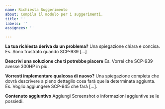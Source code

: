 ```yaml
---
name: Richiesta Suggerimento
about: Compila il modulo per i suggerimenti.
title: ''
labels: ''
assignees: ''

---
```


**La tua richiesta deriva da un problema?**
Una spiegazione chiara e concisa. Es. Sono frustrato quando SCP-939 [...]

**Descrivi una soluzione che ti potrebbe piacere**
Es. Vorrei che SCP-939 avesse 300HP in più.

**Vorresti implementare qualcosa di nuovo?**
Una spiegazione completa che dovrà descrivere a pieno dettaglio cosa farà quella determinata aggiunta. Es. Voglio aggiungere SCP-945 che farà [...].

**Contenuto aggiuntivo**
Aggiungi Screenshot o informazioni aggiuntive se le possiedi.
